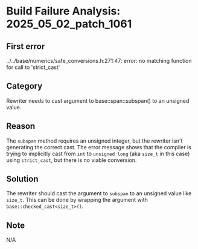 # Build Failure Analysis: 2025_05_02_patch_1061

## First error

../../base/numerics/safe_conversions.h:271:47: error: no matching function for call to 'strict_cast'

## Category
Rewriter needs to cast argument to base::span::subspan() to an unsigned value.

## Reason
The `subspan` method requires an unsigned integer, but the rewriter isn't generating the correct cast. The error message shows that the compiler is trying to implicitly cast from `int` to `unsigned long` (aka `size_t` in this case) using `strict_cast`, but there is no viable conversion.

## Solution
The rewriter should cast the argument to `subspan` to an unsigned value like `size_t`. This can be done by wrapping the argument with `base::checked_cast<size_t>()`.

## Note
N/A